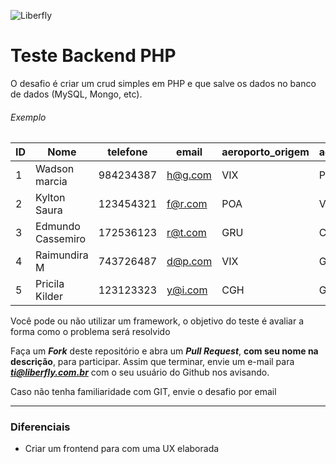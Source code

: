 ![Liberfly](https://reclamacao.liberfly.com.br/logo-liberfly-azul.png)

# Teste Backend PHP

O desafio é criar um crud simples em PHP e que salve os dados no banco de dados (MySQL, Mongo, etc).

###### Exemplo
| ID | Nome              | telefone | email | aeroporto_origem | aeroporto_destino | numero_voo |
|----|-------------------|----------|-------|------------------|-------------------|------------|
| 1  | Wadson marcia     | 984234387|h@g.com| VIX              | POA               | 2534       |
| 2  | Kylton Saura      | 123454321|f@r.com| POA              | VIX               | 4323       |
| 3  | Edmundo Cassemiro | 172536123|r@t.com| GRU              | CGH               | 4234       |
| 4  | Raimundira M      | 743726487|d@p.com| VIX              | GRU               | 4556       |
| 5  | Pricila Kilder    | 123123323|y@i.com| CGH              | GRU               | 6538       |


Você pode ou não utilizar um framework, o objetivo do teste é avaliar a forma como o problema será resolvido

Faça um ***Fork*** deste repositório e abra um ***Pull Request***, **com seu nome na descrição**, para participar. Assim que terminar, envie um e-mail para ***ti@liberfly.com.br*** com o seu usuário do Github nos avisando.

Caso não tenha familiaridade com GIT, envie o desafio por email

-----

### Diferenciais

- Criar um frontend para com uma UX elaborada
